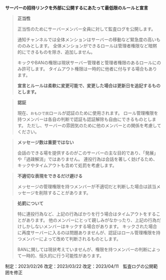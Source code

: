 **サーバーの招待リンクを外部に公開するにあたって最低限のルールと宣言**

> **正当性**
> 
> 正当性のためにサーバーメンバー全員に対して監査ログを公開します。
> 
> 通知チャンネルでは全体メンションはサーバーの移動など緊急度の高いもののみとします。
> 全体メンションができるロールは管理者権限など暗黙的にできるものを除き、追加しません。
> 
> キックやBANの権限は現状サーバー管理者と管理者権限のあるロールにのみ許可します。
> タイムアウト権限は一時的に他者に付与する場合もあります。
> 
> **宣言とルールは柔軟に変更可能で、変更した場合は更新日を追記するものとします。**

> **認証**
> 
> 現在、`おもひで民`ロールが認証のために使用されます。
> ロール管理権限を持つメンバーは各自の判断で認証も認証解除も自由にできるものとします。
> ただし、サーバーの雰囲気のために他のメンバーとの関係を考慮してください。

> **メッセージ数は重要ではない**
> 
> 会話のできる場を提供するのがこのサーバーの主な目的であり、「発展」や「過疎解消」ではありません。
> 連投行為は会話を著しく妨げるため、キックやタイムアウトも含めて処罰を考慮します。

> **不適切な表現をできるだけ避ける**
> 
> メッセージの管理権限を持つメンバーが不適切だと判断した場合は該当メッセージを削除することがあります。

> **処罰について**
> 
> 特に連投行為など、上記の行為ばかりを行う場合はタイムアウトをすることがあります。
> 他のメンバーにとって親しみがなかったり、上記の行為だけしかしないメンバーはキックする場合があります。
> キックされた場合に再度サーバーに入るのは問題ありませんが、認証はロール管理権限を持つメンバーによって改めて判断されるものとします。
> 
> BANに関しては現状考えていませんが、権限を持つメンバーの判断によって一時的、恒久的に行う可能性があります。

制定：2023/02/26
改定：2023/03/22
改定：2023/04/11　監査ログの公開範囲を修正